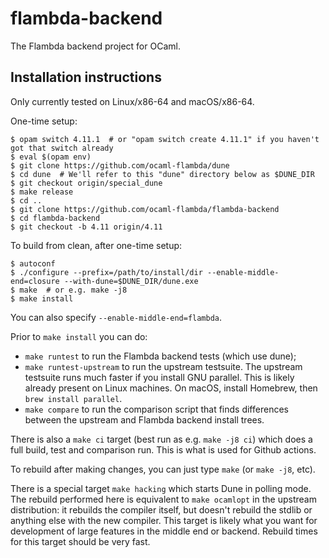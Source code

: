 # flambda-backend
The Flambda backend project for OCaml.

## Installation instructions

Only currently tested on Linux/x86-64 and macOS/x86-64.

One-time setup:
```
$ opam switch 4.11.1  # or "opam switch create 4.11.1" if you haven't got that switch already
$ eval $(opam env)
$ git clone https://github.com/ocaml-flambda/dune
$ cd dune  # We'll refer to this "dune" directory below as $DUNE_DIR
$ git checkout origin/special_dune
$ make release
$ cd ..
$ git clone https://github.com/ocaml-flambda/flambda-backend
$ cd flambda-backend
$ git checkout -b 4.11 origin/4.11
```

To build from clean, after one-time setup:
```
$ autoconf
$ ./configure --prefix=/path/to/install/dir --enable-middle-end=closure --with-dune=$DUNE_DIR/dune.exe
$ make  # or e.g. make -j8
$ make install
```

You can also specify `--enable-middle-end=flambda`.

Prior to `make install` you can do:
- `make runtest` to run the Flambda backend tests (which use dune);
- `make runtest-upstream` to run the upstream testsuite. The upstream
testsuite runs much faster if you install GNU parallel. This is likely
already present on Linux machines. On macOS, install Homebrew, then `brew
install parallel`.
- `make compare` to run the comparison script that finds differences
between the upstream and Flambda backend install trees.

There is also a `make ci` target (best run as e.g. `make -j8 ci`) which does a full build, test
and comparison run.  This is what is used for Github actions.

To rebuild after making changes, you can just type `make` (or `make -j8`, etc).

There is a special target `make hacking` which starts Dune in polling mode.  The rebuild
performed here is equivalent to `make ocamlopt` in the upstream distribution: it rebuilds the
compiler itself, but doesn't rebuild the stdlib or anything else with the new compiler.
This target is likely what you want for development of large features in the middle end or
backend.  Rebuild times for this target should be very fast.


